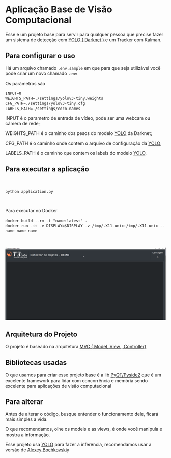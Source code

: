 # Aplicação Base de Visão Computacional

Esse é um projeto base para servir para qualquer pessoa que precise fazer um sistema de detecção
com [YOLO ( Darknet ) ](https://pjreddie.com/darknet/yolo/) e um Tracker com Kalman.

## Para configurar o uso

Há um arquivo chamado ``.env.sample`` em que para que seja utilizável você pode criar um novo chamado ``.env``

Os parâmetros são

````
INPUT=0
WEIGHTS_PATH=./settings/yolov3-tiny.weights
CFG_PATH=./settings/yolov3-tiny.cfg
LABELS_PATH=./settings/coco.names

````

INPUT é o parametro de entrada de vídeo, pode ser uma webcam ou câmera de rede;

WEIGHTS_PATH é o caminho dos pesos do modelo [YOLO](https://pjreddie.com/darknet/yolo/) da Darknet;

CFG_PATH é o caminho onde contem o arquivo de configuração da [YOLO](https://pjreddie.com/darknet/yolo/);

LABELS_PATH é o caminho que contem os labels do modelo [YOLO](https://pjreddie.com/darknet/yolo/).

## Para executar a aplicação

<br>

````
python application.py
````

<br>


Para executar no Docker

```
docker build --rm -t "name:latest" .
docker run -it -e DISPLAY=$DISPLAY -v /tmp/.X11-unix:/tmp/.X11-unix --name name name
```

<br>


![Tela do aplicativo](images/tela_aplicacao_base_cv.png "Tela do aplicativo")

## Arquitetura do Projeto

O projeto é baseado na
arquitetura [MVC ( Model, View , Controller)](https://www.codeguru.com/dotnet/exploring-the-mvc-mvp-and-mvvm-design-patterns/)

## Bibliotecas usadas

O que usamos para criar esse projeto base é a lib [PyQT/Pyside2](https://riverbankcomputing.com/software/pyqt/) que é um
excelente framework para lidar com concorrência e memória sendo excelente para aplicações de visão computacional

## Para alterar

Antes de alterar o código, busque entender o funcionamento dele, ficará mais simples a vida.

O que recomendamos, olhe os models e as views, é onde você manipula e mostra a informação.

Esse projeto usa [YOLO](https://pjreddie.com/darknet/yolo/) para fazer a inferência, recomendamos usar a versão
de [Alexey Bochkovskiy](https://github.com/AlexeyAB/darknet)



